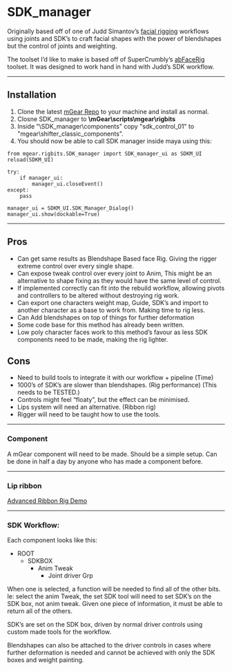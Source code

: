 # SDK_manager

Originally based off of one of Judd Simantov’s [facial rigging](https://vimeo.com/user5566082) workflows 
using joints and SDK’s to craft facial shapes with the power of blendshapes 
but the control of joints and weighting.

The toolset I’d like to make is based off of SuperCrumbly’s [abFaceRig](https://www.youtube.com/watch?v=NnECICrGg1k&index=38&list=WL&t=977s) toolset. 
It was designed to work hand in hand with Judd’s SDK workflow. 

---
## Installation
1. Clone the latest [mGear Repo](https://github.com/mgear-dev/mgear_dist) to your machine and install as normal.
2. Closne SDK_manager to  **\mGear\scripts\mgear\rigbits**
3. Inside "\SDK_manager\components\" copy "sdk_control_01" to "mgear\shifter_classic_components".
4. You should now be able to call SDK manager inside maya using this:
```
from mgear.rigbits.SDK_manager import SDK_manager_ui as SDKM_UI
reload(SDKM_UI)

try:
    if manager_ui:
        manager_ui.closeEvent()
except:
    pass
    
manager_ui = SDKM_UI.SDK_Manager_Dialog()
manager_ui.show(dockable=True)
```

----
## Pros

* Can get same results as Blendshape Based face Rig. Giving the rigger extreme control over every single shape.
* Can expose tweak control over every joint to Anim, This might be an alternative to shape fixing as they would have the same level of control.
* If implemented correctly can fit into the rebuild workflow, allowing pivots and controllers to be altered without destroying rig work.
* Can export one characters weight map, Guide, SDK’s and import to another character as a base to work from. Making time to rig less.
* Can Add blendshapes on top of  things for further deformation
* Some code base for this method has already been written. 
* Low poly character faces work to this method’s favour as less SDK components need to be made, making the rig lighter. 

## Cons

* Need to build tools to integrate it with our workflow + pipeline (Time)
* 1000’s of SDK’s are slower than blendshapes. (Rig performance) (This needs to be TESTED.)
* Controls might feel “floaty”, but the effect can be minimised.
* Lips system will need an alternative. (Ribbon rig)
* Rigger will need to be taught how to use the tools. 


----

### Component

A mGear component will need to be made. Should be a simple setup. Can be done in half  a day by anyone who has made a component before.

---
### Lip ribbon
[Advanced Ribbon Rig Demo](https://www.youtube.com/watch?v=Qz7R3i5pnBU)

----
### SDK Workflow:

Each component looks like this:
* ROOT
  * SDKBOX
    * Anim Tweak
      * Joint driver Grp

When one is selected, a  function will be needed to find all of the other bits. Ie: select the anim Tweak, the set SDK tool will need to set SDK’s on the SDK box, not anim tweak. Given one piece of information, it must be able to return all of the others. 

SDK’s are set on the SDK box, driven by normal driver controls using custom made tools for the workflow.

Blendshapes can also be attached to the driver controls in cases where further deformation is needed and cannot be achieved with only the SDK boxes and weight painting. 


